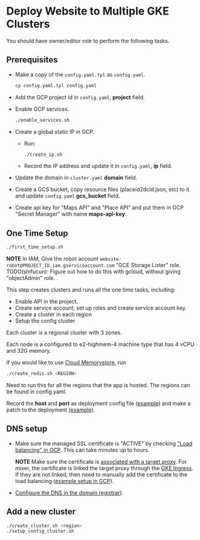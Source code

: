 # Deploy Website to Multiple GKE Clusters

You should have owner/editor role to perform the following tasks.

## Prerequisites

- Make a copy of the `config.yaml.tpl` as `config.yaml`.

  ```bash
  cp config.yaml.tpl config.yaml
  ```

- Add the GCP project id in `config.yaml`, **project** field.

- Enable GCP services.

  ```bash
  ./enable_services.sh
  ```

- Create a global static IP in GCP.

  - Run:

    ```bash
    ./create_ip.sh
    ```

  - Record the IP address and update it in `config.yaml`, **ip** field.

- Update the domain in `cluster.yaml` **domain** field.

- Create a GCS bucket, copy resource files (placeid2dcid.json, etc) to it and update `config.yaml` **gcs_bucket** field.

- Create api key for "Maps API" and "Place API" and put them in GCP "Secret Manager" with name **maps-api-key**.

## One Time Setup

```bash
./first_time_setup.sh
```

**NOTE** In IAM, Give the robot account `website-robot@PROJECT_ID.iam.gserviceaccount.com` "GCE Storage Lister" role.
TODO(shifucun): Figure out how to do this with gcloud, without giving "objectAdmin" role.

This step creates clusters and runs all the one time tasks, including:

- Enable API in the project.
- Create service account, set up roles and create service account key.
- Create a cluster in each region
- Setup the config cluster

Each cluster is a regional cluster with 3 zones.

Each node is a configured to e2-highmem-4 machine type that has 4 vCPU and 32G memory.

If you would like to use [Cloud Memorystore](https://cloud.google.com/memorystore/docs/redis/quickstart-gcloud), run

```bash
./create_redis.sh <REGION>
```

Need to run this for all the regions that the app is hosted. The regions can be found in config.yaml.

Record the **host** and **port** as deployment config file ([example](../deploy/overlays/prod/redis.json))
and make a patch to the deployment ([example](../deploy/overlays/patch_deployment.yaml)).

## DNS setup

- Make sure the managed SSL certificate is "ACTIVE" by checking
  ["Load balancing" in GCP](https://pantheon.corp.google.com/net-services/loadbalancing/advanced/sslCertificates/list?project=PROJECT_ID&sslCertificateTablesize=50). This can take minutes up to hours.

  **NOTE** Make sure the certificate is [associated with a target proxy](https://cloud.google.com/load-balancing/docs/ssl-certificates/troubleshooting#certificate-managed-status). For mixer, the certificate is linked the target proxy through the [GKE Ingress](mci.yaml.tpl). If they are not linked, then need to manually add the certificate to the load balancing ([example setup in GCP](ssl.png)).

- [Configure the DNS in the domain registrar](https://cloud.google.com/load-balancing/docs/ssl-certificates/google-managed-certs#update-dns)).

## Add a new cluster

```bash
./create_cluster.sh <region>
./setup_config_cluster.sh
```
